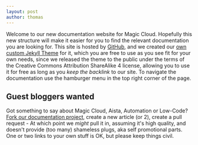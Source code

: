 ```yaml
---
layout: post
author: thomas
---
```


Welcome to our new documentation website for Magic Cloud. Hopefully this new structure will make it
easier for you to find the relevant documentation you are looking for. This site is hosted by [GitHub](http://github.com),
and we created our [own custom Jekyll Theme](https://github.com/polterguy/aista-jekyll) for it, which
you are free to use as you see fit for your own needs, since we released the theme to the public under
the terms of the Creative Commons Attribution ShareAlike 4 license, allowing you to use it for free as
long as you _keep the backlink_ to our site. To navigate the documentation use the hamburger menu in the top right corner of the page.

## Guest bloggers wanted

Got something to say about Magic Cloud, Aista, Automation or Low-Code? [Fork our documentation project](https://github.com/polterguy/polterguy.github.io),
create a new article (or 2), create a pull request - At which point we _might_ pull it in, assuming it's high quality,
and doesn't provide (too many) shameless plugs, aka self promotional parts. One or two links to your own stuff is
OK, but please keep things civil.
